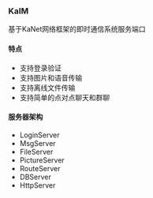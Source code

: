 ### KaIM
基于KaNet网络框架的即时通信系统服务端口
#### 特点
- 支持登录验证
- 支持图片和语音传输
- 支持离线文件传输
- 支持简单的点对点聊天和群聊

#### 服务器架构
- LoginServer
- MsgServer
- FileServer
- PictureServer
- RouteServer
- DBServer
- HttpServer
